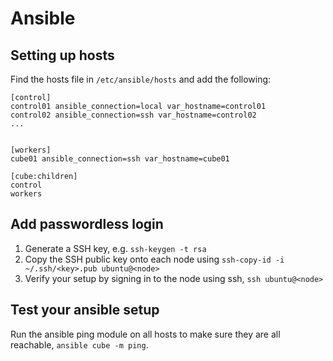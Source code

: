 # Ansible

## Setting up hosts

Find the hosts file in `/etc/ansible/hosts` and add the following:

```
[control]
control01 ansible_connection=local var_hostname=control01
control02 ansible_connection=ssh var_hostname=control02
...


[workers]
cube01 ansible_connection=ssh var_hostname=cube01

[cube:children]
control
workers
```

## Add passwordless login

1. Generate a SSH key, e.g. `ssh-keygen -t rsa`
2. Copy the SSH public key onto each node using `ssh-copy-id -i ~/.ssh/<key>.pub ubuntu@<node>`
3. Verify your setup by signing in to the node using ssh, `ssh ubuntu@<node>`

## Test your ansible setup

Run the ansible ping module on all hosts to make sure they are all reachable, `ansible cube -m ping`.
